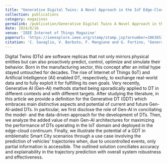```yaml
---
title: "Generative Digital Twins: A Novel Approach in the IoT Edge-Cloud Continuum"
collection: publications
category: magazines
permalink: /publication/Generative Digital Twins A Novel Approach in the IoT Edge-Cloud Continuum
date: 2024/8/16
venue: 'IEEE Internet of Things Magazine'
paperurl: 'https://ieeexplore.ieee.org/stamp/stamp.jsp?arnumber=10638534'
citation: 'C. Savaglio, V. Barbuto, F. Mangione and G. Fortino, "Generative Digital Twins: A Novel Approach in the IoT Edge-Cloud Continuum," in IEEE Internet of Things Magazine, doi: 10.1109/IOTM.001.2400035. keywords: {Artificial intelligence;Data models;Solid modeling;Computational modeling;Real-time systems;Industrial Internet of Things;Adaptation models}'
---
```

Digital Twins (DTs) are software replicas that not only mirrors physical entities but can also proactively predict, control, optimize and simulate their behavior. Born in the manufacturing sector, this concept after an initial hype stayed untouched for decades. The rise of Internet of Things (IoT) and Artificial Intelligence (AI) enabled DT, respectively, to exchange real-world data and to fully exploit it for fulfilling its own goals. Very recently, Generative AI (Gen-AI) methods started being sporadically applied to DT in different contexts and with different targets. After studying the literature, in this article we provide a definition for the Generative DT (GDT) which embraces main distinctive aspects and potential of current and future Gen- AI-aided DTs. In particular, we first disclose the role of Gen-AI in conciliating the model- and the data-driven approach for the development of DTs. Then, we analyze the added value of main Gen-AI architectures for maximizing the performance of DTs operating in the IoT domain and deployed in the edge-cloud continuum. Finally, we illustrate the potential of a GDT in emblematic Smart City scenarios through a use case involving the prediction of vehicles' trajectories when, due to uncontrolled events, only partial information is accessible. The outlined solution conciliates accuracy and explainability in the trajectory prediction with overall system robustness and effectiveness.
